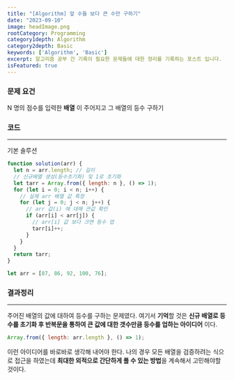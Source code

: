 ```yaml
---
title: "[Algorithm] 앞 수들 보다 큰 수만 구하기"
date: "2023-09-10"
image: headImage.png
rootCategory: Programming
category1depth: Algorithm
category2depth: Basic
keywords: ['Algorithm', 'Basic']
excerpt: 알고리즘 공부 간 기록이 필요한 문제들에 대한 정리를 기록하는 포스트 입니다.
isFeatured: true
---
```


### 문제 요건

N 명의 점수를 입력한 **배열** 이 주어지고 그 배열의 등수 구하기


### 코드

---

기본 솔루션

```js
function solution(arr) {
  let n = arr.length; // 길이
  // 신규배열 생성(등수초기화) 및 1로 초기화
  let tarr = Array.from({ length: n }, () => 1);
  for (let i = 0; i < n; i++) {
    // 실제 arr 배열 값 특정
    for (let j = 0; j < n; j++) {
      // arr 값(i) 에 대해 큰값 확인
      if (arr[i] < arr[j]) {
        // arr[i] 값 보다 크면 등수 업
        tarr[i]++;
      }
    }
  }
  return tarr;
}

let arr = [87, 86, 92, 100, 76];
```

### 결과정리

---

주어진 배열의 값에 대하여 등수를 구하는 문제였다.
여기서 **기억**할 것은 **신규 배열로 등수를 초기화 후 반복문을 통하여 큰 값에 대한 갯수만큼 등수를 업하는 아이디어** 이다.

```js
Array.from({ length: arr.length }, () => 1);
```

이런 아이디어를 바로바로 생각해 내어야 한다.
나의 경우 모든 배열을 검증하려는 식으로 접근을 하였는데 **최대한 외적으로 간단하게 풀 수 있는 방법**을 계속해서 고민해야할 것이다.